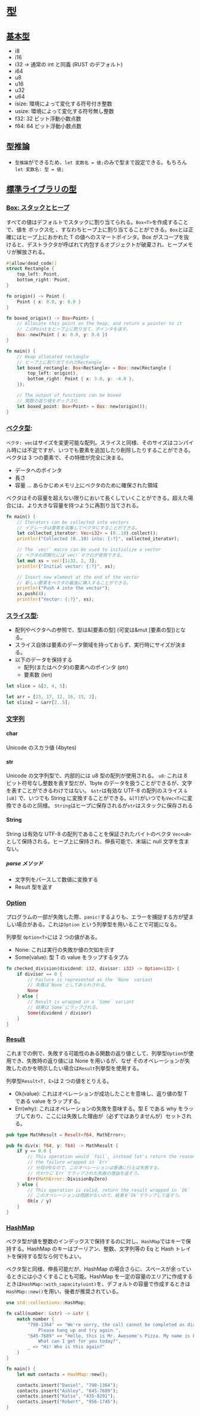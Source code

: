 # 型

## [基本型](https://doc.rust-jp.rs/rust-by-example-ja/primitives.html)

- i8
- i16
- i32 -> 通常の int と同義 (RUST のデフォルト)
- i64
- u8
- u16
- u32
- u64
- isize: 環境によって変化する符号付き整数
- usize: 環境によって変化する符号無し整数
- f32: 32 ビット浮動小数点数
- f64: 64 ビット浮動小数点数

## 型推論

- `型推論`ができるため、`let 変数名 = 値;`のみで型まで設定できる。もちろん`let 変数名: 型 = 値;`

## [標準ライブラリの型](https://doc.rust-jp.rs/rust-by-example-ja/std.html)

### [Box: スタックとヒープ](https://doc.rust-jp.rs/rust-by-example-ja/std/box.html)

すべての値はデフォルトでスタックに割り当てられる。`Box<T>`を作成することで、値を ボックス化 、すなわちヒープ上に割り当てることができる。`Box`とは正確にはヒープ上におかれた T の値へのスマートポインタ。Box がスコープを抜けると、デストラクタが呼ばれて内包するオブジェクトが破棄され、ヒープメモリが解放される。

```rs
#[allow(dead_code)]
struct Rectangle {
    top_left: Point,
    bottom_right: Point,
}

fn origin() -> Point {
    Point { x: 0.0, y: 0.0 }
}

fn boxed_origin() -> Box<Point> {
    // Allocate this point on the heap, and return a pointer to it
    // このPointをヒープ上に割り当て、ポインタを返す。
    Box::new(Point { x: 0.0, y: 0.0 })
}

fn main() {
    // Heap allocated rectangle
    // ヒープ上に割り当てられたRectangle
    let boxed_rectangle: Box<Rectangle> = Box::new(Rectangle {
        top_left: origin(),
        bottom_right: Point { x: 3.0, y: -4.0 },
    });

    // The output of functions can be boxed
    // 関数の返り値をボックス化
    let boxed_point: Box<Point> = Box::new(origin());
}
```

### [ベクタ型](https://doc.rust-jp.rs/rust-by-example-ja/std/vec.html):

`ベクタ: vec`はサイズを変更可能な配列。スライスと同様、そのサイズはコンパイル時には不定ですが、いつでも要素を追加したり削除したりすることができる。ベクタは 3 つの要素で、その特徴が完全に決まる。

- データへのポインタ
- 長さ
- 容量 ... あらかじめメモリ上にベクタのために確保された領域

ベクタはその容量を超えない限りにおいて長くしていくことができる。超えた場合には、より大きな容量を持つように再割り当てされる。

```rs
fn main() {
    // Iterators can be collected into vectors
    // イテレータは要素を収集してベクタにすることができる。
    let collected_iterator: Vec<i32> = (0..10).collect();
    println!("Collected (0..10) into: {:?}", collected_iterator);

    // The `vec!` macro can be used to initialize a vector
    // ベクタの初期化には`vec!`マクロが使用できる。
    let mut xs = vec![1i32, 2, 3];
    println!("Initial vector: {:?}", xs);

    // Insert new element at the end of the vector
    // 新しい要素をベクタの最後に挿入することができる。
    println!("Push 4 into the vector");
    xs.push(4);
    println!("Vector: {:?}", xs);
```

### [スライス型](https://doc.rust-jp.rs/book-ja/ch04-03-slices.html):

- 配列やベクタへの参照で、型は&[要素の型] (可変は&mut [要素の型])となる。
- スライス自体は要素のデータ領域を持っておらず、実行時にサイズが決まる。
- 以下のデータを保持する
  - 配列(またはベクタ)の要素へのポインタ (ptr)
  - 要素数 (len)

```rs
let slice = &[3, 4, 5];

let arr = [23, 17, 12, 16, 15, 2];
let slice2 = &arr[2..5];
```

### [文字列](https://doc.rust-jp.rs/rust-by-example-ja/std/str.html)

#### char

Unicode のスカラ値 (4bytes)

#### str

Unicode の文字列型で、内部的には u8 型の配列が使用される。
`u8`: これは 8 ビット符号なし整数を表す型だが、1byte のデータを扱うことができるが、文字を表すことができるわけではない。
`&str`は有効な UTF-8 の配列のスライス `&[u8]` で、いつでも String に変換することができる。`&[T]`がいつでも`Vec<T>`に変換できるのと同様。
`String`はヒープに保存されるが`str`はスタックに保存される

#### String

String は有効な UTF-8 の配列であることを保証されたバイトのベクタ `Vec<u8>` として保持される。ヒープ上に保持され、伸長可能で、末端に null 文字を含まない。

##### parse メソッド

- 文字列をパースして数値に変換する
- Result 型を返す

### [Option](https://doc.rust-jp.rs/rust-by-example-ja/std/option.html)

プログラムの一部が失敗した際、`panic!`するよりも、エラーを捕捉する方が望ましい場合がある。これは`Option` という列挙型を用いることで可能になる。

列挙型 `Option<T>`には 2 つの値がある。

- None: これは実行の失敗か値の欠如を示す
- Some(value): 型 T の value をラップするタプル

```rs
fn checked_division(dividend: i32, divisor: i32) -> Option<i32> {
    if divisor == 0 {
        // Failure is represented as the `None` variant
        // 失敗は`None`としてあらわされる。
        None
    } else {
        // Result is wrapped in a `Some` variant
        // 結果は`Some`にラップされる。
        Some(dividend / divisor)
    }
}
```

### [Result](https://doc.rust-jp.rs/rust-by-example-ja/std/result.html)

これまでの例で、失敗する可能性のある関数の返り値として、列挙型`Option`が使用でき、失敗時の返り値には None を用いるが、なぜ そのオペレーションが失敗したのかを明示したい場合は`Result`列挙型を使用する。

列挙型`Result<T, E>`は 2 つの値をとりえる。

- Ok(value): これはオペレーションが成功したことを意味し、返り値の型 T である value をラップする。
- Err(why): これはオペレーションの失敗を意味する。型 E である why をラップしており、ここには失敗した理由が（必ずではありませんが）セットされる。

```rs
pub type MathResult = Result<f64, MathError>;

pub fn div(x: f64, y: f64) -> MathResult {
    if y == 0.0 {
        // This operation would `fail`, instead let's return the reason of
        // the failure wrapped in `Err`
        // 分母が0なので、このオペレーションは普通に行えば失敗する。
        // 代わりに`Err`でラップされた失敗の理由を返そう。
        Err(MathError::DivisionByZero)
    } else {
        // This operation is valid, return the result wrapped in `Ok`
        // このオペレーションは問題がないので、結果を`Ok`でラップして返そう。
        Ok(x / y)
    }
}
```

### [HashMap](https://doc.rust-jp.rs/rust-by-example-ja/std/hash.html)

ベクタ型が値を整数のインデックスで保持するのに対し、`HashMap`ではキーで保持する。HashMap のキーはブーリアン、整数、文字列等の Eq と Hash トレイトを保持する型なら何でもよい。

ベクタ型と同様、伸長可能だが、HashMap の場合さらに、スペースが余っているときには小さくすることも可能。HashMap を一定の容量のエリアに作成するときは`HashMap::with_capacity(uint)`を、デフォルトの容量で作成するときは`HashMap::new()`を用い、後者が推奨されている。

```rs
use std::collections::HashMap;

fn call(number: &str) -> &str {
    match number {
        "798-1364" => "We're sorry, the call cannot be completed as dialed.
            Please hang up and try again.",
        "645-7689" => "Hello, this is Mr. Awesome's Pizza. My name is Fred.
            What can I get for you today?",
        _ => "Hi! Who is this again?"
    }
}

fn main() {
    let mut contacts = HashMap::new();

    contacts.insert("Daniel", "798-1364");
    contacts.insert("Ashley", "645-7689");
    contacts.insert("Katie", "435-8291");
    contacts.insert("Robert", "956-1745");
}
```
